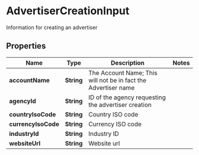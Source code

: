 

# AdvertiserCreationInput

Information for creating an advertiser

## Properties

| Name | Type | Description | Notes |
|------------ | ------------- | ------------- | -------------|
|**accountName** | **String** | The Account Name; This will not be in fact the Advertiser name |  |
|**agencyId** | **String** | ID of the agency requesting the advertiser creation |  |
|**countryIsoCode** | **String** | Country ISO code |  |
|**currencyIsoCode** | **String** | Currency ISO code |  |
|**industryId** | **String** | Industry ID |  |
|**websiteUrl** | **String** | Website url |  |



